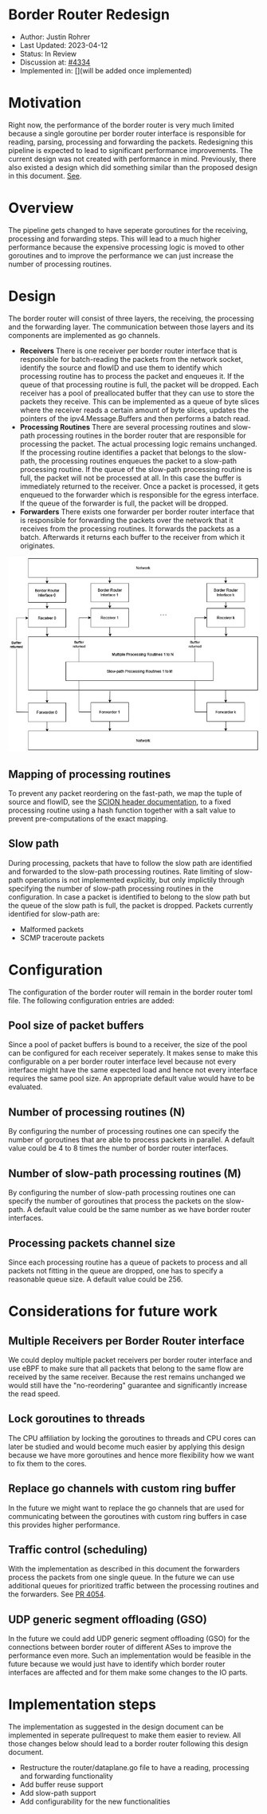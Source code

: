 # Border Router Redesign
* Author: Justin Rohrer
* Last Updated: 2023-04-12
* Status: In Review
* Discussion at: [#4334](https://github.com/scionproto/scion/issues/4334)
* Implemented in: [](will be added once implemented)

# Motivation
Right now, the performance of the border router is very much limited because a single goroutine per
border router interface is responsible for reading, parsing, processing and forwarding the packets.
Redesigning this pipeline is expected to lead to significant performance improvements.
The current design was not created with performance in mind.
Previously, there also existed a design which did something similar than the proposed design in this document.
[See](https://github.com/scionproto/scion/tree/92531f5cb62197b9d705001c13e5a6bdb7ba1fa4/go/border).

# Overview
The pipeline gets changed to have seperate goroutines for the receiving, processing and forwarding steps.
This will lead to a much higher performance because the expensive processing logic is moved to other
goroutines and to improve the performance we can just increase the number of processing routines.

# Design
The border router will consist of three layers, the receiving, the processing and the forwarding layer.
The communication between those layers and its components are implemented as go channels.

* **Receivers** There is one receiver per border router interface that is responsible for batch-reading the
packets from the network socket, identify the source and flowID and use them to identify which processing
routine has to process the packet and enqueues it.
If the queue of that processing routine is full, the packet will be dropped.
Each receiver has a pool of preallocated buffer that they can use to store the packets they receive.
This can be implemented as a queue of byte slices where the receiver reads a certain amount of byte slices,
updates the pointers of the ipv4.Message.Buffers and then performs a batch read.
* **Processing Routines** There are several processing routines and slow-path processing routines
in the border router that are responsible for processing the packet.
The actual processing logic remains unchanged.
If the processing routine identifies a packet that belongs to the slow-path, the processing routines enqueues
the packet to a slow-path processing routine. If the queue of the slow-path processing routine is full, the
packet will not be processed at all. In this case the buffer is immediately returned to the receiver.
Once a packet is processed, it gets enqueued to the forwarder which is responsible for the egress interface.
If the queue of the forwarder is full, the packet will be dropped.
* **Forwarders** There exists one forwarder per border router interface that is responsible for forwarding the
packets over the network that it receives from the processing routines. It forwards the packets as a batch.
Afterwards it returns each buffer to the receiver from which it originates.

![Border Router Design](fig/border_router/br_design.png)

## Mapping of processing routines
To prevent any packet reordering on the fast-path, we map the tuple of source and flowID, see the
[SCION header documentation](https://github.com/scionproto/scion/blob/master/doc/protocols/scion-header.rst),
to a fixed processing routine using a hash function together with a salt value to prevent pre-computations
of the exact mapping.

## Slow path
During processing, packets that have to follow the slow path are identified and forwarded to the
slow-path processing routines.
Rate limiting of slow-path operations is not implemented explicitly, but only implictily through specifying
the number of slow-path processing routines in the configuration.
In case a packet is identified to belong to the slow path but the queue of the slow path is full, the
packet is dropped.
Packets currently identified for slow-path are:
* Malformed packets
* SCMP traceroute packets

# Configuration
The configuration of the border router will remain in the border router toml file.
The following configuration entries are added:

## Pool size of packet buffers
Since a pool of packet buffers is bound to a receiver, the size of the pool can be configured for each
receiver seperately.
It makes sense to make this configurable on a per border router interface level because not every 
interface might have the same expected load and hence not every interface requires the same pool size.
An appropriate default value would have to be evaluated.

## Number of processing routines (N)
By configuring the number of processing routines one can specify the number of goroutines that are able
to process packets in parallel.
A default value could be 4 to 8 times the number of border router interfaces.

## Number of slow-path processing routines (M)
By configuring the number of slow-path processing routines one can specify the number of goroutines that
process the packets on the slow-path.
A default value could be the same number as we have border router interfaces.

## Processing packets channel size
Since each processing routine has a queue of packets to process and all packets not fitting in the queue
are dropped, one has to specify a reasonable queue size.
A default value could be 256.

# Considerations for future work
## Multiple Receivers per Border Router interface
We could deploy multiple packet receivers per border router interface and use eBPF to make sure that all
packets that belong to the same flow are received by the same receiver.
Because the rest remains unchanged we would still have the "no-reordering" guarantee and significantly
increase the read speed.

## Lock goroutines to threads
The CPU affiliation by locking the goroutines to threads and CPU cores can later be studied and would become
much easier by applying this design because we have more goroutines and hence more flexibility how we want to fix
them to the cores.

## Replace go channels with custom ring buffer
In the future we might want to replace the go channels that are used for communicating between the goroutines
with custom ring buffers in case this provides higher performance.

## Traffic control (scheduling)
With the implementation as described in this document the forwarders process the packets from one single queue.
In the future we can use additional queues for prioritized traffic between the processing routines and the forwarders.
See [PR 4054](https://github.com/scionproto/scion/pull/4054).

## UDP generic segment offloading (GSO)
In the future we could add UDP generic segment offloading (GSO) for the connections between border router
of different ASes to improve the performance even more.
Such an implementation would be feasible in the future because we would just have to identify
which border router interfaces are affected and for them make some changes to the IO parts.

# Implementation steps
The implementation as suggested in the design document can be implemented in seperate pullrequest to
make them easier to review.
All those changes below should lead to a border router following this design document.
* Restructure the router/dataplane.go file to have a reading, processing and forwarding functionality
* Add buffer reuse support
* Add slow-path support
* Add configurability for the new functionalities